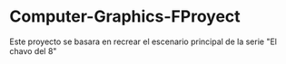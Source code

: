 # Computer-Graphics-FProyect
Este proyecto se basara en recrear el escenario principal de la serie "El chavo del 8"
